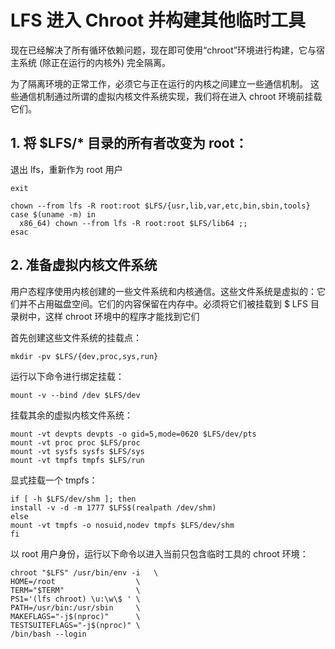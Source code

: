 # LFS 进入 Chroot 并构建其他临时工具

现在已经解决了所有循环依赖问题，现在即可使用“chroot”环境进行构建，它与宿主系统 (除正在运行的内核外) 完全隔离。

为了隔离环境的正常工作，必须它与正在运行的内核之间建立一些通信机制。
这些通信机制通过所谓的虚拟内核文件系统实现，我们将在进入 chroot 环境前挂载它们。

## 1. 将 $LFS/* 目录的所有者改变为 root：

退出 lfs，重新作为 root 用户
```text
exit
```

```text
chown --from lfs -R root:root $LFS/{usr,lib,var,etc,bin,sbin,tools}
case $(uname -m) in
  x86_64) chown --from lfs -R root:root $LFS/lib64 ;;
esac
```

## 2. 准备虚拟内核文件系统

用户态程序使用内核创建的一些文件系统和内核通信。这些文件系统是虚拟的：它们并不占用磁盘空间。它们的内容保留在内存中。必须将它们被挂载到 $
LFS 目录树中，这样 chroot 环境中的程序才能找到它们

首先创建这些文件系统的挂载点：

```text
mkdir -pv $LFS/{dev,proc,sys,run}
```

运行以下命令进行绑定挂载：

```text
mount -v --bind /dev $LFS/dev
```

挂载其余的虚拟内核文件系统：

```text
mount -vt devpts devpts -o gid=5,mode=0620 $LFS/dev/pts
mount -vt proc proc $LFS/proc
mount -vt sysfs sysfs $LFS/sys
mount -vt tmpfs tmpfs $LFS/run
```

显式挂载一个 tmpfs：

```text
if [ -h $LFS/dev/shm ]; then
install -v -d -m 1777 $LFS$(realpath /dev/shm)
else
mount -vt tmpfs -o nosuid,nodev tmpfs $LFS/dev/shm
fi
```

以 root 用户身份，运行以下命令以进入当前只包含临时工具的 chroot 环境：

```text
chroot "$LFS" /usr/bin/env -i   \
HOME=/root                  \
TERM="$TERM"                \
PS1='(lfs chroot) \u:\w\$ ' \
PATH=/usr/bin:/usr/sbin     \
MAKEFLAGS="-j$(nproc)"      \
TESTSUITEFLAGS="-j$(nproc)" \
/bin/bash --login
```
